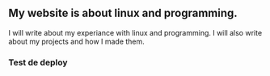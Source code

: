 ## My website is about linux and programming.
I will write about my experiance with linux and programming. I will also write about my projects and how I made them. 


### Test de deploy